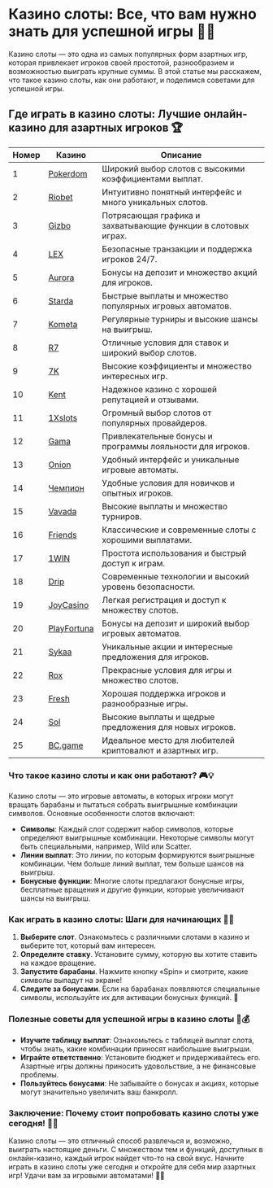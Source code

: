 # Казино слоты: Все, что вам нужно знать для успешной игры 🎰💎

Казино слоты — это одна из самых популярных форм азартных игр, которая привлекает игроков своей простотой, разнообразием и возможностью выиграть крупные суммы. В этой статье мы расскажем, что такое казино слоты, как они работают, и поделимся советами для успешной игры.

## Где играть в казино слоты: Лучшие онлайн-казино для азартных игроков 🏆

| Номер | Казино | Описание |
|-------|--------|----------|
| 1 | [Pokerdom](https://brandplay.link/4k77v2yx) | Широкий выбор слотов с высокими коэффициентами выплат. |
| 2 | [Riobet](https://brandplay.link/7xBLTPyj) | Интуитивно понятный интерфейс и много уникальных слотов. |
| 3 | [Gizbo](https://brandplay.link/bprXw4YV) | Потрясающая графика и захватывающие функции в слотовых играх. |
| 4 | [LEX](https://brandplay.link/zW4hdDFV) | Безопасные транзакции и поддержка игроков 24/7. |
| 5 | [Aurora](https://10trafic-stat2.com/click/668546556bcc6313411604bd/6766/13032/subaccount) | Бонусы на депозит и множество акций для игроков. |
| 6 | [Starda](https://brandplay.link/fB7xwRFL) | Быстрые выплаты и множество популярных игровых автоматов. |
| 7 | [Kometa](https://brandplay.link/8ZymQJV8) | Регулярные турниры и высокие шансы на выигрыш. |
| 8 | [R7](https://brandplay.link/bMd3Yjsw) | Отличные условия для ставок и широкий выбор слотов. |
| 9 | [7K](https://brandplay.link/BvQyFShp) | Высокие коэффициенты и множество интересных игр. |
| 10 | [Kent](https://brandplay.link/Fv2WP3js) | Надежное казино с хорошей репутацией и отзывами. |
| 11 | [1Xslots](https://brandplay.link/hSB1khtr) | Огромный выбор слотов от популярных провайдеров. |
| 12 | [Gama](https://brandplay.link/j6NMKsDz) | Привлекательные бонусы и программы лояльности для игроков. |
| 13 | [Onion](https://brandplay.link/zBGRVpQ9) | Удобный интерфейс и уникальные игровые автоматы. |
| 14 | [Чемпион](https://temon-gter.cfd/go/lRq?p80412p304504pcc44t17455) | Удобные условия для новичков и опытных игроков. |
| 15 | [Vavada](https://vavadapartner.pro/?promo=ea5c9275-6854-4505-94fc-95ab18221945-linkb2) | Высокие выплаты и множество турниров. |
| 16 | [Friends](https://gofriends.vc/linkb2) | Классические и современные слоты с хорошими выплатами. |
| 17 | [1WIN](https://brandplay.link/smXVpBbG) | Простота использования и быстрый доступ к играм. |
| 18 | [Drip](https://drp-ircp01.com/c07e6a3db) | Современные технологии и высокий уровень безопасности. |
| 19 | [JoyCasino](https://rpc30.call2me.pro/?/ru/registration?apkpop=0&partner=p24970p3291217pc98f) | Легкая регистрация и доступ к множеству слотов. |
| 20 | [PlayFortuna](https://fortunapromo.net/alt/playfortuna/registration?0dc4a9362a71feb7e3f165fb8e766f70) | Бонусы на депозит и широкий выбор игровых автоматов. |
| 21 | [Sykaa](https://s-two-way.com/?source=linkb2&pid=30697) | Уникальные акции и интересные предложения для игроков. |
| 22 | [Rox](https://rox-pvwfpjgcxe.com/cb1ee18a5) | Прекрасные условия для игры и множество слотов. |
| 23 | [Fresh](https://fresh-eumwkxwao.com/c3f7b485d) | Хорошая поддержка игроков и разнообразные игры. |
| 24 | [Sol](https://sol-mmtdzfbaco.com/cb2415bca) | Высокие выплаты и щедрые предложения для новых игроков. |
| 25 | [BC.game](https://partnerbcgame.com/dcc53d441) | Идеальное место для любителей криптовалют и азартных игр. |

### Что такое казино слоты и как они работают? 🎮💡

Казино слоты — это игровые автоматы, в которых игроки могут вращать барабаны и пытаться собрать выигрышные комбинации символов. Основные особенности слотов включают:

- **Символы**: Каждый слот содержит набор символов, которые определяют выигрышные комбинации. Некоторые символы могут быть специальными, например, Wild или Scatter.
- **Линии выплат**: Это линии, по которым формируются выигрышные комбинации. Чем больше линий выплат, тем больше шансов на выигрыш.
- **Бонусные функции**: Многие слоты предлагают бонусные игры, бесплатные вращения и другие функции, которые увеличивают шансы на выигрыш.

### Как играть в казино слоты: Шаги для начинающих 👣🎉

1. **Выберите слот**. Ознакомьтесь с различными слотами в казино и выберите тот, который вам интересен.
2. **Определите ставку**. Установите сумму, которую вы хотите ставить на каждое вращение.
3. **Запустите барабаны**. Нажмите кнопку «Spin» и смотрите, какие символы выпадут на экране!
4. **Следите за бонусами**. Если на барабанах появляются специальные символы, используйте их для активации бонусных функций. 🤑

### Полезные советы для успешной игры в казино слоты 💪💰

- **Изучите таблицу выплат**: Ознакомьтесь с таблицей выплат слота, чтобы знать, какие комбинации приносят наибольшие выигрыши.
- **Играйте ответственно**: Установите бюджет и придерживайтесь его. Азартные игры должны приносить удовольствие, а не финансовые проблемы.
- **Пользуйтесь бонусами**: Не забывайте о бонусах и акциях, которые могут значительно увеличить ваш банкролл.

### Заключение: Почему стоит попробовать казино слоты уже сегодня! 🌟🍀

Казино слоты — это отличный способ развлечься и, возможно, выиграть настоящие деньги. С множеством тем и функций, доступных в онлайн-казино, каждый игрок найдет что-то на свой вкус. Начните играть в казино слоты уже сегодня и откройте для себя мир азартных игр! Удачи вам за игровыми автоматами! 🎉💖
